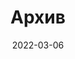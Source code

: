 ---
title: "Архив"
date: 2022-03-06
layout: "archives"
slug: "archives"
menu:
    main:
        weight: 2
        params: 
            icon: archives
---